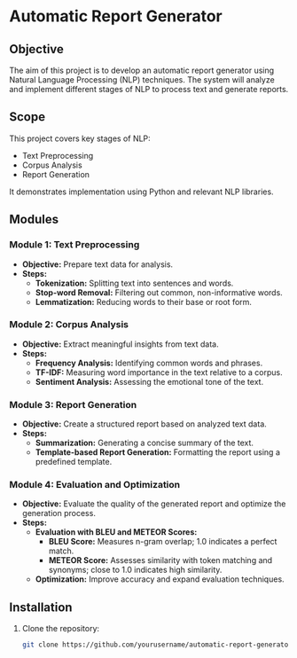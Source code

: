 # Automatic Report Generator

## Objective

The aim of this project is to develop an automatic report generator using Natural Language Processing (NLP) techniques. The system will analyze and implement different stages of NLP to process text and generate reports.

## Scope

This project covers key stages of NLP:
- Text Preprocessing
- Corpus Analysis
- Report Generation

It demonstrates implementation using Python and relevant NLP libraries.

## Modules

### Module 1: Text Preprocessing
- **Objective:** Prepare text data for analysis.
- **Steps:**
  - **Tokenization:** Splitting text into sentences and words.
  - **Stop-word Removal:** Filtering out common, non-informative words.
  - **Lemmatization:** Reducing words to their base or root form.

### Module 2: Corpus Analysis
- **Objective:** Extract meaningful insights from text data.
- **Steps:**
  - **Frequency Analysis:** Identifying common words and phrases.
  - **TF-IDF:** Measuring word importance in the text relative to a corpus.
  - **Sentiment Analysis:** Assessing the emotional tone of the text.

### Module 3: Report Generation
- **Objective:** Create a structured report based on analyzed text data.
- **Steps:**
  - **Summarization:** Generating a concise summary of the text.
  - **Template-based Report Generation:** Formatting the report using a predefined template.

### Module 4: Evaluation and Optimization
- **Objective:** Evaluate the quality of the generated report and optimize the generation process.
- **Steps:**
  - **Evaluation with BLEU and METEOR Scores:**
    - **BLEU Score:** Measures n-gram overlap; 1.0 indicates a perfect match.
    - **METEOR Score:** Assesses similarity with token matching and synonyms; close to 1.0 indicates high similarity.
  - **Optimization:** Improve accuracy and expand evaluation techniques.

## Installation

1. Clone the repository:
   ```bash
   git clone https://github.com/yourusername/automatic-report-generator.git
